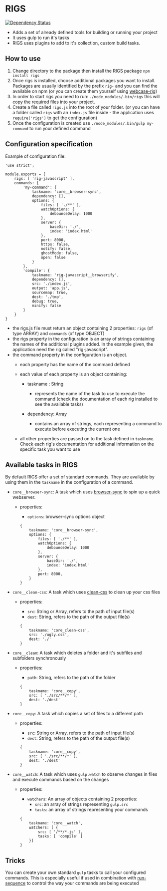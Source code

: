 # RIGS
[![Dependency Status](https://david-dm.org/vladfilipro/rigs.svg)](https://david-dm.org/vladfilipro/rigs)
- Adds a set of already defined tools for building or running your project
- It uses gulp to run it's tasks
- RIGS uses plugins to add to it's collection, custom build tasks.

## How to use
1. Change directory to the package then install the RIGS package `npm install rigs`
2. Once rigs is installed, choose additional packages you want to install. Packages are usually identified by the prefix `rig-` and you can find the available on npm (or you can create them yourself using [webcase-rig](https://www.npmjs.com/package/webcase))
3. In order to start rigs you need to run: `./node_modules/.bin/rigs` this will copy the required files into your project.
4. Create a file called `rigs.js` into the root of your folder. (or you can have a folder called `rigs` with an `index.js` file inside - the application uses `require('rigs')` to get the configuration)
5. Once the configuration is created use `./node_modules/.bin/gulp my-command` to run your defined command

## Configuration specification
Example of configuration file:

```
'use strict';

module.exports = {
    rigs: [ 'rig-javascript' ],
    commands: {
        'my-command': {
            taskname: 'core__browser-sync',
            dependency: [],
            options: {
                files: [ './**' ],
                watchOptions: {
                    debounceDelay: 1000
                },
                server: {
                    baseDir: './',
                    index: 'index.html'
                },
                port: 8000,
                https: false,
                notify: false,
                ghostMode: false,
                open: false
            }
        },
        'compile': {
            taskname: 'rig-javascript__browserify',
            dependency: [],
            src: './index.js',
            output: 'app.js',
            sourcemap: true,
            dest: './tmp',
            debug: true,
            minify: false
        }
    }
}
```

- the rigs.js file must return an object containing 2 properties: `rigs` (of type ARRAY) and `commands` (of type OBJECT)
- the rigs property in the configuration is an array of strings containing the names of the additional plugins added. In the example given, the application need the rig called "rig-javascript".
- the command property in the configuration is an object.
  - each property has the name of the command defined
  - each value of each property is an object containing:
    - taskname : String
      - represents the name of the task to use to execute the command (check the documentation of each rig installed to see the available tasks)

    - dependency: Array
      - contains an array of strings, each representing a command to execute before executing the current one

  - all other properties are passed on to the task defined in `taskname`. Check each rig's documentation for additional information on the specific task you want to use

## Available tasks in RIGS
By default RIGS offer a set of standard commands. They are available by using them in the `taskname` in the configuration of a command.
- `core__browser-sync`: A task which uses [browser-sync](https://www.npmjs.com/package/browser-sync) to spin up a quick webserver.
  - properties:
    - `options`: browser-sync options object

    ```
    {
        taskname: 'core__browser-sync',
        options: {
            files: [ './**' ],
            watchOptions: {
                debounceDelay: 1000
            },
            server: {
                baseDir: './',
                index: 'index.html'
            },
            port: 8000,
        }
    }
    ```

- `core__clean-css`: A task which uses [clean-css](https://www.npmjs.com/package/clean-css) to clean up your css files
  - properties:
    - `src`: String or Array, refers to the path of input file(s)
    - `dest`: String, refers to the path of the output file(s)

    ```
    {
        taskname: 'core_clean-css',
        src: './ugly.css',
        dest: './'
    }
    ```

- `core__clean`: A task which deletes a folder and it's subfiles and subfolders synchronously
  - properties:
    - `path`: String, refers to the path of the folder

    ```
    {
        taskname: 'core__copy',
        src: [ './src/**/*' ],
        dest: './dest'
    }
    ```

- `core__copy`: A task which copies a set of files to a different path
  - properties:
    - `src`: String or Array, refers to the path of input file(s)
    - `dest`: String, refers to the path of the output file(s)

    ```
    {
        taskname: 'core__copy',
        src: [ './src/**/*' ],
        dest: './dest'
    }
    ```

- `core__watch`: A task which uses `gulp.watch` to observe changes in files and execute commands based on the changes
  - properties:
    - `watchers`: An array of objects containing 2 properties:
      - `src`: an array of strings representing `gulp.src`
      - `tasks`: an array of strings representing your commands

    ```
    {
        taskname: 'core__watch',
        watchers: [ {
            src: [ '/**/*.js' ],
            tasks: [ 'compile' ]
        }]
    }
    ```

## Tricks
You can create your own standard `gulp` tasks to call your configured commands. This is especially useful if used in combination with [run-sequence](https://www.npmjs.com/package/run-sequence) to control the way your commands are being executed
